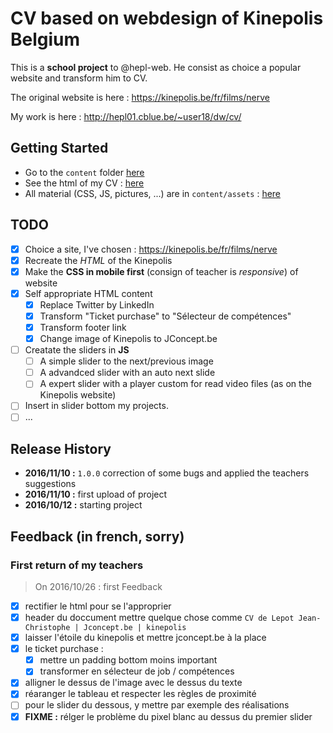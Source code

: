 # CV based on webdesign of Kinepolis Belgium

This is a __school project__ to @hepl-web. He consist as choice a popular website and transform him to CV.

The original website is here : https://kinepolis.be/fr/films/nerve

My work is here : http://hepl01.cblue.be/~user18/dw/cv/

## Getting Started
* Go to the `content` folder [here](./content)
* See the html of my CV : [here](./content/index.html)
* All material (CSS, JS, pictures, ...) are in `content/assets` : [here](./content/assets)

## TODO
- [x] Choice a site, I've chosen : https://kinepolis.be/fr/films/nerve
- [x] Recreate the _HTML_ of the Kinepolis
- [x] Make the __CSS in mobile first__ (consign of teacher is _responsive_) of website
- [x] Self appropriate HTML content
    - [x] Replace Twitter by LinkedIn
    - [x] Transform "Ticket purchase" to "Sélecteur de compétences"
    - [x] Transform footer link
    - [x] Change image of Kinepolis to JConcept.be
- [ ] Creatate the sliders in __JS__
  - [ ] A simple slider to the next/previous image
  - [ ] A advandced slider with an auto next slide
  - [ ] A expert slider with a player custom for read video files (as on the Kinepolis website)
- [ ] Insert in slider bottom my projects.
- [ ] ...

## Release History
* **2016/11/10 :** `1.0.0` correction of some bugs and applied the teachers suggestions
* **2016/11/10 :** first upload of project
* **2016/10/12 :** starting project

## Feedback (in french, sorry)
### First return of my teachers
>  On 2016/10/26 : first Feedback

- [x] rectifier le html pour se l'approprier
- [x] header du doccument mettre quelque chose comme `CV de Lepot Jean-Christophe | Jconcept.be | kinepolis`
- [X] laisser l'étoile du kinepolis et mettre jconcept.be à la place
- [x] le ticket purchase :
  - [x] mettre un padding bottom moins important
  - [x] transformer en sélecteur de job / compétences
- [x] alligner le dessus de l'image avec le dessus du texte
- [x] réaranger le tableau et respecter les règles de proximité
- [ ] pour le slider du dessous, y mettre par exemple des réalisations
- [x] __FIXME :__ rélger le problème du pixel blanc au dessus du premier slider
